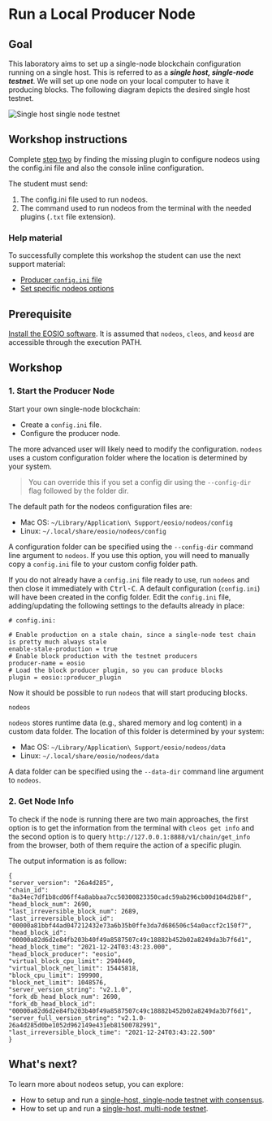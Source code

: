 # Run a Local Producer Node

## Goal

This laboratory aims to set up a single-node blockchain configuration running on a single host. This is referred to as a _**single host, single-node testnet**_. We will set up one node on your local computer to have it producing blocks. The following diagram depicts the desired single host testnet.

![Single host single node testnet](https://developers.eos.io/315123127612b3c9153341b9e7401d02/single-host-single-node-testnet.png)

## Workshop instructions

Complete [step two](https://github.com/eoscostarica/sample-nodeos-configs/blob/main/producer-node-lab.md#2-get-node-info) by finding the missing plugin to configure nodeos using the config.ini file and also the console inline configuration.

The student must send:
1. The config.ini file used to run nodeos.
2. The command used to run nodeos from the terminal with the needed plugins (`.txt` file extension).

### Help material

To successfully complete this workshop the student can use the next support material:
- [Producer `config.ini` file](https://github.com/eoscostarica/sample-nodeos-configs/tree/docs/update/blockproducer/config)
- [Set specific nodeos options](https://developers.eos.io/manuals/eos/latest/nodeos/usage/nodeos-options)

## Prerequisite

[Install the EOSIO software](https://developers.eos.io/manuals/eos/latest/install/index). It is assumed that `nodeos`, `cleos`, and `keosd` are accessible through the execution PATH.

## Workshop

### 1. Start the Producer Node

Start your own single-node blockchain:

- Create a `config.ini` file.
- Configure the producer node.

The more advanced user will likely need to modify the configuration. `nodeos` uses a custom configuration folder where the location is determined by your system.

> You can override this if you set a config dir using the `--config-dir` flag followed by the folder dir.

The default path for the nodeos configuration files are:
* Mac OS: `~/Library/Application\ Support/eosio/nodeos/config`
* Linux: `~/.local/share/eosio/nodeos/config`

A configuration folder can be specified using the `--config-dir` command line argument to `nodeos`. If you use this option, you will need to manually copy a `config.ini` file to your custom config folder path.

If you do not already have a `config.ini` file ready to use, run `nodeos` and then close it immediately with <kbd>Ctrl-C</kbd>. A default configuration (`config.ini`) will have been created in the config folder. Edit the `config.ini` file, adding/updating the following settings to the defaults already in place:

```console
# config.ini:

# Enable production on a stale chain, since a single-node test chain is pretty much always stale
enable-stale-production = true
# Enable block production with the testnet producers
producer-name = eosio
# Load the block producer plugin, so you can produce blocks
plugin = eosio::producer_plugin
```

Now it should be possible to run `nodeos` that will start producing blocks.

```sh
nodeos
```

`nodeos` stores runtime data (e.g., shared memory and log content) in a custom data folder. The location of this folder is determined by your system:

* Mac OS: `~/Library/Application\ Support/eosio/nodeos/data`
* Linux: `~/.local/share/eosio/nodeos/data`

A data folder can be specified using the `--data-dir` command line argument to `nodeos`.

### 2. Get Node Info

To check if the node is running there are two main approaches, the first option is to get the information from the terminal with `cleos get info` and the second option is to query `http://127.0.0.1:8888/v1/chain/get_info` from the browser, both of them require the action of a specific plugin.

The output information is as follow:

```
{
"server_version": "26a4d285",
"chain_id": "8a34ec7df1b8cd06ff4a8abbaa7cc50300823350cadc59ab296cb00d104d2b8f",
"head_block_num": 2690,
"last_irreversible_block_num": 2689,
"last_irreversible_block_id": "00000a81bbf44ad047212432e73a6b35b0ffe3da7d686506c54a0accf2c150f7",
"head_block_id": "00000a82d6d2e84fb203b40f49a8587507c49c18882b452b02a8249da3b7f6d1",
"head_block_time": "2021-12-24T03:43:23.000",
"head_block_producer": "eosio",
"virtual_block_cpu_limit": 2940449,
"virtual_block_net_limit": 15445818,
"block_cpu_limit": 199900,
"block_net_limit": 1048576,
"server_version_string": "v2.1.0",
"fork_db_head_block_num": 2690,
"fork_db_head_block_id": "00000a82d6d2e84fb203b40f49a8587507c49c18882b452b02a8249da3b7f6d1",
"server_full_version_string": "v2.1.0-26a4d285d0be1052d962149e431eb81500782991",
"last_irreversible_block_time": "2021-12-24T03:43:22.500"
}
```

## What's next?
To learn more about nodeos setup, you can explore:
- How to setup and run a [single-host, single-node testnet with consensus](https://developers.eos.io/manuals/eos/latest/nodeos/usage/development-environment/local-single-node-testnet-consensus).
- How to set up and run a [single-host, multi-node testnet](https://developers.eos.io/manuals/eos/latest/nodeos/usage/development-environment/local-multi-node-testnet).
